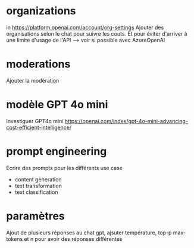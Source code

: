 # organizations 
in https://platform.openai.com/account/org-settings
Ajouter des organisations selon le chat pour suivre les couts. Et pour éviter d'arriver à une limite d'usage de l'API
--> voir si possible avec AzureOpenAI

# moderations
Ajouter la modération

# modèle GPT 4o mini
Investiguer GPT4o mini
https://openai.com/index/gpt-4o-mini-advancing-cost-efficient-intelligence/ 

# prompt engineering
Ecrire des prompts pour les différents use case
- content generation
- text transformation
- text classification


# paramètres
Ajout de plusieurs réponses au chat gpt, ajsuter température, top-p max-tokens et n pour avoir des réponses différentes